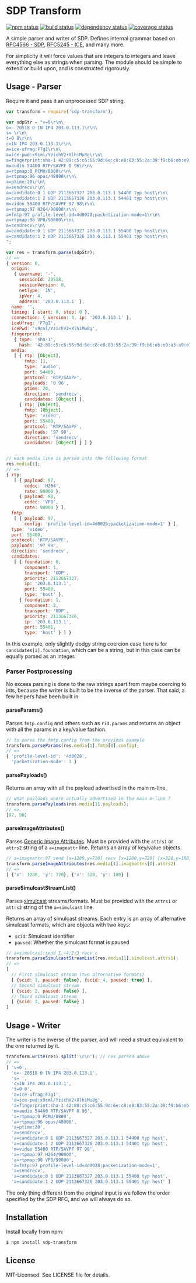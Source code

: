 # SDP Transform

[![npm status](http://img.shields.io/npm/v/sdp-transform.svg)](https://www.npmjs.org/package/sdp-transform)
[![build status](https://secure.travis-ci.org/clux/sdp-transform.svg)](http://travis-ci.org/clux/sdp-transform)
[![dependency status](https://david-dm.org/clux/sdp-transform.svg)](https://david-dm.org/clux/sdp-transform)
[![coverage status](http://img.shields.io/coveralls/clux/sdp-transform.svg)](https://coveralls.io/r/clux/sdp-transform)

A simple parser and writer of SDP. Defines internal grammar based on [RFC4566 - SDP](http://tools.ietf.org/html/rfc4566), [RFC5245 - ICE](http://tools.ietf.org/html/rfc5245), and many more.

For simplicity it will force values that are integers to integers and leave everything else as strings when parsing. The module should be simple to extend or build upon, and is constructed rigorously.


## Usage - Parser

Require it and pass it an unprocessed SDP string.

```js
var transform = require('sdp-transform');

var sdpStr = "v=0\r\n\
o=- 20518 0 IN IP4 203.0.113.1\r\n\
s= \r\n\
t=0 0\r\n\
c=IN IP4 203.0.113.1\r\n\
a=ice-ufrag:F7gI\r\n\
a=ice-pwd:x9cml/YzichV2+XlhiMu8g\r\n\
a=fingerprint:sha-1 42:89:c5:c6:55:9d:6e:c8:e8:83:55:2a:39:f9:b6:eb:e9:a3:a9:e7\r\n\
m=audio 54400 RTP/SAVPF 0 96\r\n\
a=rtpmap:0 PCMU/8000\r\n\
a=rtpmap:96 opus/48000\r\n\
a=ptime:20\r\n\
a=sendrecv\r\n\
a=candidate:0 1 UDP 2113667327 203.0.113.1 54400 typ host\r\n\
a=candidate:1 2 UDP 2113667326 203.0.113.1 54401 typ host\r\n\
m=video 55400 RTP/SAVPF 97 98\r\n\
a=rtpmap:97 H264/90000\r\n\
a=fmtp:97 profile-level-id=4d0028;packetization-mode=1\r\n\
a=rtpmap:98 VP8/90000\r\n\
a=sendrecv\r\n\
a=candidate:0 1 UDP 2113667327 203.0.113.1 55400 typ host\r\n\
a=candidate:1 2 UDP 2113667326 203.0.113.1 55401 typ host\r\n\
";

var res = transform.parse(sdpStr);
// =>
{ version: 0,
  origin:
   { username: '-',
     sessionId: 20518,
     sessionVersion: 0,
     netType: 'IN',
     ipVer: 4,
     address: '203.0.113.1' },
  name: '',
  timing: { start: 0, stop: 0 },
  connection: { version: 4, ip: '203.0.113.1' },
  iceUfrag: 'F7gI',
  icePwd: 'x9cml/YzichV2+XlhiMu8g',
  fingerprint:
   { type: 'sha-1',
     hash: '42:89:c5:c6:55:9d:6e:c8:e8:83:55:2a:39:f9:b6:eb:e9:a3:a9:e7' },
  media:
   [ { rtp: [Object],
       fmtp: [],
       type: 'audio',
       port: 54400,
       protocol: 'RTP/SAVPF',
       payloads: '0 96',
       ptime: 20,
       direction: 'sendrecv',
       candidates: [Object] },
     { rtp: [Object],
       fmtp: [Object],
       type: 'video',
       port: 55400,
       protocol: 'RTP/SAVPF',
       payloads: '97 98',
       direction: 'sendrecv',
       candidates: [Object] } ] }


// each media line is parsed into the following format
res.media[1];
// =>
{ rtp:
   [ { payload: 97,
       codec: 'H264',
       rate: 90000 },
     { payload: 98,
       codec: 'VP8',
       rate: 90000 } ],
  fmtp:
   [ { payload: 97,
       config: 'profile-level-id=4d0028;packetization-mode=1' } ],
  type: 'video',
  port: 55400,
  protocol: 'RTP/SAVPF',
  payloads: '97 98',
  direction: 'sendrecv',
  candidates:
   [ { foundation: 0,
       component: 1,
       transport: 'UDP',
       priority: 2113667327,
       ip: '203.0.113.1',
       port: 55400,
       type: 'host' },
     { foundation: 1,
       component: 2,
       transport: 'UDP',
       priority: 2113667326,
       ip: '203.0.113.1',
       port: 55401,
       type: 'host' } ] }
```

In this example, only slightly dodgy string coercion case here is for `candidates[i].foundation`, which can be a string, but in this case can be equally parsed as an integer.

### Parser Postprocessing

No excess parsing is done to the raw strings apart from maybe coercing to ints, because the writer is built to be the inverse of the parser. That said, a few helpers have been built in:

#### parseParams()

Parses `fmtp.config` and others such as `rid.params` and returns an object with all the params in a key/value fashion.

```js
// to parse the fmtp.config from the previous example
transform.parseParams(res.media[1].fmtp[0].config);
// =>
{ 'profile-level-id': '4d0028',
  'packetization-mode': 1 }
```

#### parsePayloads()

Returns an array with all the payload advertised in the main m-line.

```js
// what payloads where actually advertised in the main m-line ?
transform.parsePayloads(res.media[1].payloads);
// =>
[97, 98]
```

#### parseImageAttributes()

Parses [Generic Image Attributes](https://tools.ietf.org/html/rfc6236). Must be provided with the `attrs1` or `attrs2` string of a `a=imageattr` line. Returns an array of key/value objects.

```js
// a=imageattr:97 send [x=1280,y=720] recv [x=1280,y=720] [x=320,y=180]
transform.parseImageAttributes(res.media[1].imageattrs[0].attrs2)
// =>
[ {'x': 1280, 'y': 720}, {'x': 320, 'y': 180} ]
```

#### parseSimulcastStreamList()

Parses [simulcast](https://tools.ietf.org/html/draft-ietf-mmusic-sdp-simulcast) streams/formats. Must be provided with the `attrs1` or `attrs2` string of the `a=simulcast` line.

Returns an array of simulcast streams. Each entry is an array of alternative simulcast formats, which are objects with two keys:

* `scid`: Simulcast identifier
* `paused`: Whether the simulcast format is paused

```js
// a=simulcast:send 1,~4;2;3 recv c
transform.parseSimulcastStreamList(res.media[1].simulcast.attrs1);
// =>
[
  // First simulcast stream (two alternative formats)
  [ {scid: 1, paused: false}, {scid: 4, paused: true} ],
  // Second simulcast stream
  [ {scid: 2, paused: false} ],
  // Third simulcast stream
  [ {scid: 3, paused: false} ]
]
```

## Usage - Writer

The writer is the inverse of the parser, and will need a struct equivalent to the one returned by it.

```js
transform.write(res).split('\r\n'); // res parsed above
// =>
[ 'v=0',
  'o=- 20518 0 IN IP4 203.0.113.1',
  's= ',
  'c=IN IP4 203.0.113.1',
  't=0 0',
  'a=ice-ufrag:F7gI',
  'a=ice-pwd:x9cml/YzichV2+XlhiMu8g',
  'a=fingerprint:sha-1 42:89:c5:c6:55:9d:6e:c8:e8:83:55:2a:39:f9:b6:eb:e9:a3:a9:e7',
  'm=audio 54400 RTP/SAVPF 0 96',
  'a=rtpmap:0 PCMU/8000',
  'a=rtpmap:96 opus/48000',
  'a=ptime:20',
  'a=sendrecv',
  'a=candidate:0 1 UDP 2113667327 203.0.113.1 54400 typ host',
  'a=candidate:1 2 UDP 2113667326 203.0.113.1 54401 typ host',
  'm=video 55400 RTP/SAVPF 97 98',
  'a=rtpmap:97 H264/90000',
  'a=rtpmap:98 VP8/90000',
  'a=fmtp:97 profile-level-id=4d0028;packetization-mode=1',
  'a=sendrecv',
  'a=candidate:0 1 UDP 2113667327 203.0.113.1 55400 typ host',
  'a=candidate:1 2 UDP 2113667326 203.0.113.1 55401 typ host' ]
```

The only thing different from the original input is we follow the order specified by the SDP RFC, and we will always do so.


## Installation

Install locally from npm:

```bash
$ npm install sdp-transform
```

## License

MIT-Licensed. See LICENSE file for details.
